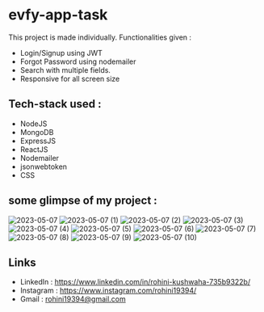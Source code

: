 # evfy-app-task
This project is made individually. Functionalities given : 
- Login/Signup using JWT
- Forgot Password using nodemailer
- Search with multiple fields.
- Responsive for all screen size

## Tech-stack used :
- NodeJS
- MongoDB
- ExpressJS
- ReactJS
- Nodemailer
- jsonwebtoken
- CSS

## some glimpse of my project : 

![2023-05-07](https://user-images.githubusercontent.com/101567508/236683623-0326321f-e65e-41eb-9539-429b6426e529.png)
![2023-05-07 (1)](https://user-images.githubusercontent.com/101567508/236683556-6c447cd8-8aa7-4d9c-aaca-e120430eb5bd.png)
![2023-05-07 (2)](https://user-images.githubusercontent.com/101567508/236683573-ed34ae5c-b6ba-4c90-92ee-e1ee117da4d2.png)
![2023-05-07 (3)](https://user-images.githubusercontent.com/101567508/236683576-b9ecc2f0-86eb-4f6e-91ea-2a597a177b6c.png)
![2023-05-07 (4)](https://user-images.githubusercontent.com/101567508/236683583-708ca27d-4a83-4e1f-a559-18d0a9506d5f.png)
![2023-05-07 (5)](https://user-images.githubusercontent.com/101567508/236683586-4e62fd3e-2850-4c79-86a4-ccb7c3277da2.png)
![2023-05-07 (6)](https://user-images.githubusercontent.com/101567508/236683589-c1213207-14e7-4b3e-8180-54c91e97d663.png)
![2023-05-07 (7)](https://user-images.githubusercontent.com/101567508/236683596-b1bdc5ab-86fb-4790-9021-9ae05d88ebe3.png)
![2023-05-07 (8)](https://user-images.githubusercontent.com/101567508/236683600-c79928b3-e7ec-4a08-b49a-e5a4ef592590.png)
![2023-05-07 (9)](https://user-images.githubusercontent.com/101567508/236683606-b4864438-9623-4609-b0d1-f81636e9febc.png)
![2023-05-07 (10)](https://user-images.githubusercontent.com/101567508/236683609-bd8df747-cc42-450a-bf15-9eebd921d88c.png)

## Links
- LinkedIn  : https://www.linkedin.com/in/rohini-kushwaha-735b9322b/
- Instagram : https://www.instagram.com/rohini19394/
- Gmail : rohini19394@gmail.com
